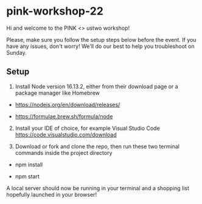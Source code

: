 # pink-workshop-22

Hi and welcome to the PINK <> ustwo workshop!

Please, make sure you follow the setup steps below before the event. If you have any issues, don't worry! We'll do our best to help you troubleshoot on Sunday. 

## Setup

1. Install Node version 16.13.2, either from their download page or a package manager like Homebrew

- https://nodejs.org/en/download/releases/

- https://formulae.brew.sh/formula/node


2. Install your IDE of choice, for example Visual Studio Code https://code.visualstudio.com/download


3. Download or fork and clone the repo, then run these two terminal commands inside the project directory 

- npm install

- npm start

A local server should now be running in your terminal and a shopping list hopefully launched in your browser!
